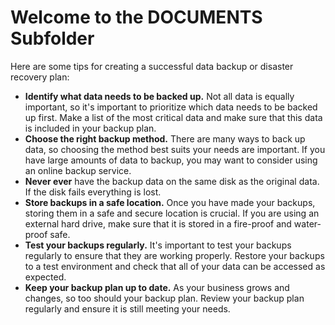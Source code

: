 Welcome to the DOCUMENTS Subfolder
==================================
Here are some tips for creating a successful data backup or disaster recovery plan:

* **Identify what data needs to be backed up.** Not all data is equally important, so it's important to prioritize which data needs to be backed up first. Make a list of the most critical data and make sure that this data is included in your backup plan.
* **Choose the right backup method.** There are many ways to back up data, so choosing the method best suits your needs are important. If you have large amounts of data to backup, you may want to consider using an online backup service.
* **Never ever** have the backup data on the same disk as the original data. If the disk fails everything is lost.
* **Store backups in a safe location.** Once you have made your backups, storing them in a safe and secure location is crucial. If you are using an external hard drive, make sure that it is stored in a fire-proof and water-proof safe.
* **Test your backups regularly.** It's important to test your backups regularly to ensure that they are working properly. Restore your backups to a test environment and check that all of your data can be accessed as expected.
* **Keep your backup plan up to date.** As your business grows and changes, so too should your backup plan. Review your backup plan regularly and ensure it is still meeting your needs.
